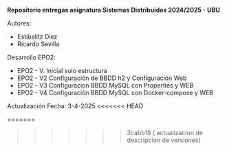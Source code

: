 **Repositorio entregas asignatura Sistemas Distribuidos 2024/2025 - UBU**

Autores:
- Estíbalitz Diez
- Ricardo Sevilla

Desarrollo EPO2:
* EPO2 - V. Inicial solo estructura
* EPO2 - V2 Configuración de BBDD h2 y Configuración Web
* EPO2 - V3 Configuracion BBDD MySQL con Properties y WEB
* EPO2 - V4 Configuración BBDD MySQL con Docker-compose y WEB

Actualización Fecha: 3-4-2025
<<<<<<< HEAD
  
=======
>>>>>>> 3cabb18 ( actualizacion de descripcion de versiones)

